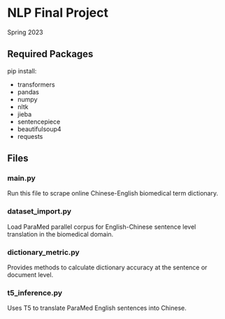 # NLP Final Project

Spring 2023

## Required Packages

pip install:

- transformers
- pandas
- numpy
- nltk 
- jieba
- sentencepiece
- beautifulsoup4
- requests

## Files

### main.py
Run this file to scrape online Chinese-English biomedical term dictionary.

### dataset_import.py 
Load ParaMed parallel corpus for English-Chinese sentence level translation in the biomedical domain.

### dictionary_metric.py 
Provides methods to calculate dictionary accuracy at the sentence or document level.

### t5_inference.py
Uses T5 to translate ParaMed English sentences into Chinese.
